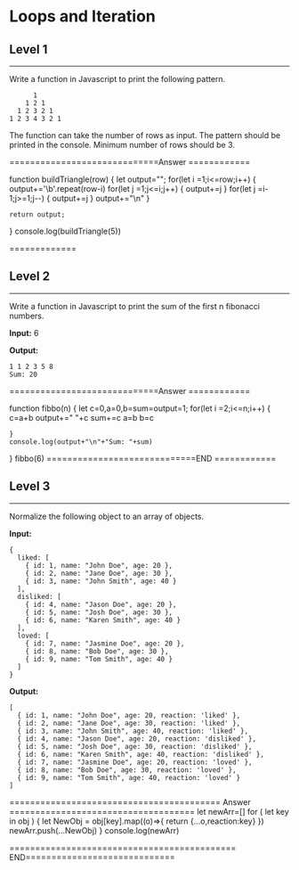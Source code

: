 # Loops and Iteration

## Level 1

---

Write a function in Javascript to print the following pattern.

```
      1
    1 2 1
  1 2 3 2 1
1 2 3 4 3 2 1
```

The function can take the number of rows as input. The pattern should be printed in the console. Minimum number of rows should be 3.

=============================Answer ============

function buildTriangle(row)
{
    let output="";
    for(let i =1;i<=row;i++)
    {
         output+='\b'.repeat(row-i)
         for(let j =1;j<=i;j++)
         {
            output+=j
         }
         for(let j =i-1;j>=1;j--)
         {
            output+=j
         }
         output+="\n"
    }
    
    return output;
}
console.log(buildTriangle(5))


=============




## Level 2

---

Write a function in Javascript to print the sum of the first n fibonacci numbers.

**Input:** 6

**Output:**

```
1 1 2 3 5 8
Sum: 20
```
=============================Answer ============

function fibbo(n)
{
    let c=0,a=0,b=sum=output=1;
    for(let i =2;i<=n;i++)
    {
            c=a+b
            output+=" "+c 
            sum+=c
            a=b
            b=c
           
       
    }
    console.log(output+"\n"+"Sum: "+sum)
}
fibbo(6)
=============================END ============

## Level 3

---

Normalize the following object to an array of objects.

**Input:**

```
{
  liked: [
    { id: 1, name: "John Doe", age: 20 },
    { id: 2, name: "Jane Doe", age: 30 },
    { id: 3, name: "John Smith", age: 40 }
  ],
  disliked: [
    { id: 4, name: "Jason Doe", age: 20 },
    { id: 5, name: "Josh Doe", age: 30 },
    { id: 6, name: "Karen Smith", age: 40 }
  ],
  loved: [
    { id: 7, name: "Jasmine Doe", age: 20 },
    { id: 8, name: "Bob Doe", age: 30 },
    { id: 9, name: "Tom Smith", age: 40 }
  ]
}
```

**Output:**

```
[
  { id: 1, name: "John Doe", age: 20, reaction: 'liked' },
  { id: 2, name: "Jane Doe", age: 30, reaction: 'liked' },
  { id: 3, name: "John Smith", age: 40, reaction: 'liked' },
  { id: 4, name: "Jason Doe", age: 20, reaction: 'disliked' },
  { id: 5, name: "Josh Doe", age: 30, reaction: 'disliked' },
  { id: 6, name: "Karen Smith", age: 40, reaction: 'disliked' },
  { id: 7, name: "Jasmine Doe", age: 20, reaction: 'loved' },
  { id: 8, name: "Bob Doe", age: 30, reaction: 'loved' },
  { id: 9, name: "Tom Smith", age: 40, reaction: 'loved' }
]
```
========================================= Answer ====================================
let newArr=[]
for ( let key in obj )
{
  let NewObj = obj[key].map((o)=>{
        return {...o,reaction:key}
    })
    newArr.push(...NewObj)
}
console.log(newArr)

============================================ END=============================
